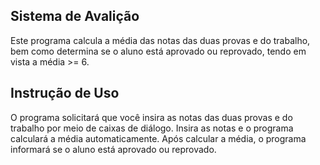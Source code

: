 ## Sistema de Avalição

Este programa calcula a média das notas das duas provas e do trabalho, bem como determina se o aluno está aprovado ou reprovado, tendo em vista a média >= 6.

## Instrução de Uso

O programa solicitará que você insira as notas das duas provas e do trabalho por meio de caixas de diálogo.
Insira as notas e o programa calculará a média automaticamente.
Após calcular a média, o programa informará se o aluno está aprovado ou reprovado.